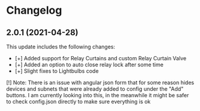 # Changelog

## 2.0.1 (2021-04-28)
This update includes the following changes:

* [+] Added support for Relay Curtains and custom Relay Curtain Valve
* [+] Added an option to auto close relay lock after some time
* [+] Slight fixes to Lightbulbs code

[!] Note: There is an issue with angular json form that for some reason hides devices and subnets that were already added to config under the "Add" buttons. I am currently looking into this, in the meanwhile it might be safer to check config.json directly to make sure everything is ok